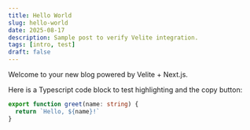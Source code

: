 ```yaml
---
title: Hello World
slug: hello-world
date: 2025-08-17
description: Sample post to verify Velite integration.
tags: [intro, test]
draft: false
---
```


Welcome to your new blog powered by Velite + Next.js.

Here is a Typescript code block to test highlighting and the copy button:

```ts
export function greet(name: string) {
  return `Hello, ${name}!`
}
```
